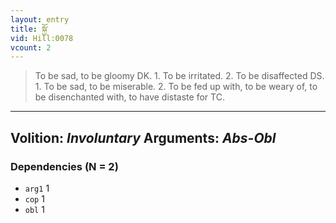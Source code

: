 ```yaml
---
layout: entry
title: སྐྱོ་
vid: Hill:0078
vcount: 2
---
```

> To be sad, to be gloomy DK\. 1\. To be irritated\. 2\. To be disaffected DS\. 1\. To be sad, to be miserable\. 2\. To be fed up with, to be weary of, to be disenchanted with, to have distaste for TC\.

---
Volition: _Involuntary_
Arguments: _Abs-Obl_
---

### Dependencies (N = 2)
* `arg1` 1
* `cop` 1
* `obl` 1
